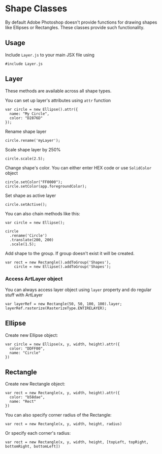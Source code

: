 # Shape Classes
By default Adobe Photoshop doesn't provide functions for drawing shapes like Ellipses or Rectangles.
These classes provide such functionality.

## Usage
Include `Layer.js` to your main JSX file using
```
#include Layer.js
```

## Layer
These methods are available across all shape types. 

You can set up layer's attributes using `attr` function
```
var circle = new Ellipse().attr({
  name: "My Circle",
  color: "D2876D"
});
```

Rename shape layer
```
circle.rename('myLayer');
```

Scale shape layer by 250%
```
circle.scale(2.5);
```

Change shape's color. You can either enter HEX code or use `SolidColor` object
```
circle.setColor("FF0000");
circle.setColor(app.foregroundColor);
```

Set shape as active layer
```
circle.setActive();
```

You can also chain methods like this:
```
var circle = new Ellipse();

circle
  .rename('Circle')
  .translate(200, 200)
  .scale(1.5);
```

Add shape to the group. If group doesn't exist it will be created.
```
var rect = new Rectangle().addToGroup('Shapes'),
    circle = new Ellipse().addToGroup('Shapes');
```

### Access ArtLayer object
You can always access layer object using `layer` property and do regular stuff with ArtLayer
```
var layerRef = new Rectangle(50, 50, 100, 100).layer;
layerRef.rasterize(RasterizeType.ENTIRELAYER);
```

## Ellipse
Create new Ellipse object:
```
var circle = new Ellipse(x, y, width, height).attr({
  color: "DDFF00",
  name: "Circle"
})
```

## Rectangle
Create new Rectangle object:
```
var rect = new Rectangle(x, y, width, height).attr({
  color: "b58dae",
  name: "Rect"
})
```

You can also specify corner radius of the Rectangle:
```
var rect = new Rectangle(x, y, width, height, radius)
```

Or specify each corner's radius:
```
var rect = new Rectangle(x, y, width, height, [topLeft, topRight, bottomRight, bottomLeft])
```